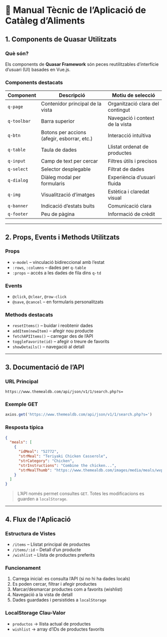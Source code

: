 
# 📘 Manual Tècnic de l’Aplicació de Catàleg d’Aliments

## 1. Components de Quasar Utilitzats

### Què són?
Els components de **Quasar Framework** són peces reutilitzables d’interfície d’usuari (UI) basades en Vue.js.

### Components destacats

| Component    | Descripció                                       | Motiu de selecció                       |
|--------------|--------------------------------------------------|-----------------------------------------|
| `q-page`     | Contenidor principal de la vista                 | Organització clara del contingut        |
| `q-toolbar`  | Barra superior                                   | Navegació i context de la vista         |
| `q-btn`      | Botons per accions (afegir, esborrar, etc.)      | Interacció intuïtiva                    |
| `q-table`    | Taula de dades                                   | Llistat ordenat de productes            |
| `q-input`    | Camp de text per cercar                          | Filtres útils i precisos                |
| `q-select`   | Selector desplegable                             | Filtrat de dades                        |
| `q-dialog`   | Diàleg modal per formularis                      | Experiència d’usuari fluida             |
| `q-img`      | Visualització d’imatges                          | Estètica i claredat visual              |
| `q-banner`   | Indicació d’estats buits                         | Comunicació clara                       |
| `q-footer`   | Peu de pàgina                                    | Informació de crèdit                    |

---

## 2. Props, Events i Methods Utilitzats

### Props
- `v-model` – vinculació bidireccional amb l’estat
- `:rows`, `:columns` – dades per `q-table`
- `:props` – accés a les dades de fila dins `q-td`

### Events
- `@click`, `@clear`, `@row-click`
- `@save`, `@cancel` – en formularis personalitzats

### Methods destacats
- `resetItems()` – buidar i reobtenir dades
- `addItem(newItem)` – afegir nou producte
- `fetchAPIItems()` – carregar des de l’API
- `toggleFavorite(id)` – afegir o treure de favorits
- `showDetails()` – navegació al detall

---

## 3. Documentació de l’API

### URL Principal
`https://www.themealdb.com/api/json/v1/1/search.php?s=`

### Exemple GET
```js
axios.get('https://www.themealdb.com/api/json/v1/1/search.php?s=')
```

### Resposta típica
```json
{
  "meals": [
    {
      "idMeal": "52772",
      "strMeal": "Teriyaki Chicken Casserole",
      "strCategory": "Chicken",
      "strInstructions": "Combine the chicken...",
      "strMealThumb": "https://www.themealdb.com/images/media/meals/wvpsxx1468256321.jpg"
    }
  ]
}
```

> L’API només permet consultes `GET`. Totes les modificacions es guarden a `localStorage`.

---

## 4. Flux de l'Aplicació

### Estructura de Vistes
- `/items` – Llistat principal de productes
- `/items/:id` – Detall d’un producte
- `/wishlist` – Llista de productes preferits

### Funcionament
1. Carrega inicial: es consulta l’API (si no hi ha dades locals)
2. Es poden cercar, filtrar i afegir productes
3. Marcar/desmarcar productes com a favorits (wishlist)
4. Navegació a la vista de detall
5. Dades guardades i persistides a `localStorage`

### LocalStorage Clau-Valor
- `productos` → llista actual de productes
- `wishlist` → array d’IDs de productes favorits
